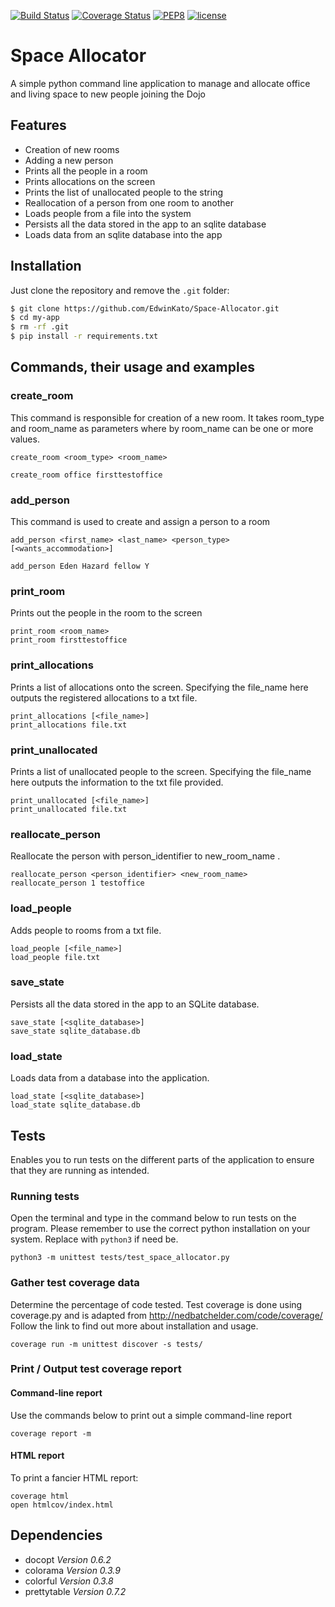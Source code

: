[![Build Status](https://travis-ci.org/EdwinKato/Space-Allocator.svg?branch=master)](https://travis-ci.org/EdwinKato/Space-Allocator)
[![Coverage Status](https://coveralls.io/repos/github/EdwinKato/Space-Allocator/badge.svg?branch=master)](https://coveralls.io/github/EdwinKato/Space-Allocator?branch=master)
[![PEP8](https://img.shields.io/badge/code%20style-pep8-orange.svg)](https://www.python.org/dev/peps/pep-0008/)
[![license](https://img.shields.io/github/license/mashape/apistatus.svg?maxAge=2592000)]()


# Space Allocator

A simple python command line application to manage and allocate office and living space to new people joining the
Dojo

## Features
* Creation of new rooms
* Adding a new person
* Prints all the people in a room
* Prints allocations on the screen
* Prints the list of unallocated people to the string
* Reallocation of a person from one room to another
* Loads people from a file into the system
* Persists all the data stored in the app to an sqlite database
* Loads data from an sqlite database into the app


## Installation

Just clone the repository and remove the `.git` folder:

```sh
$ git clone https://github.com/EdwinKato/Space-Allocator.git
$ cd my-app
$ rm -rf .git
$ pip install -r requirements.txt
```

## Commands, their usage and examples

### create_room

This command is responsible for creation of a new room. It takes room_type and room_name
as parameters where by room_name can be one or more values.

```
create_room <room_type> <room_name>

create_room office firsttestoffice
```

### add_person

This command is used to create and assign a person to a room
```
add_person <first_name> <last_name> <person_type> [<wants_accommodation>]

add_person Eden Hazard fellow Y
```

### print_room

Prints out the people in the room to the screen
```
print_room <room_name>
print_room firsttestoffice

```

### print_allocations

Prints a list of allocations onto the screen.
Specifying the file_name here outputs the registered allocations to a txt file.

```
print_allocations [<file_name>]
print_allocations file.txt

```

### print_unallocated

Prints a list of unallocated people to the screen.
Specifying the file_name here outputs the information to the txt file provided.

```
print_unallocated [<file_name>]
print_unallocated file.txt

```

### reallocate_person

Reallocate the person with person_identifier to new_room_name .

```
reallocate_person <person_identifier> <new_room_name>
reallocate_person 1 testoffice

```

### load_people

Adds people to rooms from a txt file.

```
load_people [<file_name>]
load_people file.txt
```

### save_state

Persists all the data stored in the app to an SQLite database.

```
save_state [<sqlite_database>]
save_state sqlite_database.db
```

### load_state

Loads data from a database into the application.

```
load_state [<sqlite_database>]
load_state sqlite_database.db
```

## Tests

Enables you to run tests on the different parts of the application to ensure that they are running as intended.

### Running tests
Open the terminal and type in the command below to run tests on the program.
Please remember to use the correct python installation on your system. Replace with ```python3``` if need be.
```
python3 -m unittest tests/test_space_allocator.py
```

### Gather test coverage data
Determine the percentage of code tested.
Test coverage is done using coverage.py and is adapted from http://nedbatchelder.com/code/coverage/
Follow the link to find out more about installation and usage.

```
coverage run -m unittest discover -s tests/
```
### Print / Output test coverage report

#### Command-line report
Use the commands below to print out a simple command-line report

```
coverage report -m
```

#### HTML report

To print a fancier HTML report:

```
coverage html
open htmlcov/index.html
```

## Dependencies

* docopt *Version 0.6.2*
* colorama *Version 0.3.9*
* colorful *Version 0.3.8*
* prettytable *Version 0.7.2*
